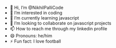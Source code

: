 - 👋 Hi, I’m @NikhilPalliCode
- 👀 I’m interested in coding
- 🌱 I’m currently learning javascript
- 💞️ I’m looking to collaborate on javascript projects
- 📫 How to reach me through my linkedin profile
- 😄 Pronouns: he/him
- ⚡ Fun fact: I love football

<!---
NikhilPalliCode/NikhilPalliCode is a ✨ special ✨ repository because its `README.md` (this file) appears on your GitHub profile.
You can click the Preview link to take a look at your changes.
--->
